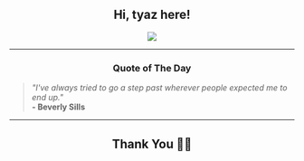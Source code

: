 <h2 align="center"> Hi, tyaz here!</h2>

<p align="center">
<a href="https://github.com/tyazx" alt="github streak"><img src="https://dvst-streak.herokuapp.com/?user=tyazx&theme=tokyonight&fire=DD472C"></a>
</p>

<hr>
<h3 align="center">Quote of The Day</h3>
<p align="center">
<blockquote>
<i>"I've always tried to go a step past wherever people expected me to end up."</i>
<br>
<b>- Beverly Sills</b>
</blockquote>
</p>


<hr>
<h2 align="center">Thank You 🙏🏼</h2>
